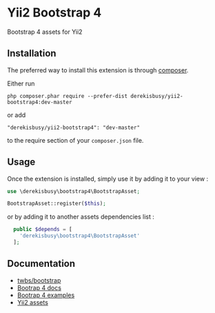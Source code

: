 Yii2 Bootstrap 4
================
Bootstrap 4 assets for Yii2

Installation
------------

The preferred way to install this extension is through [composer](http://getcomposer.org/download/).

Either run

```
php composer.phar require --prefer-dist derekisbusy/yii2-bootstrap4:dev-master
```

or add

```
"derekisbusy/yii2-bootstrap4": "dev-master"
```

to the require section of your `composer.json` file.


Usage
-----

Once the extension is installed, simply use it by adding it to your view  :

```php
use \derekisbusy\bootstrap4\BootstrapAsset;

BootstrapAsset::register($this);
```

or by adding it to another assets dependencies list :

```php
  public $depends = [
    'derekisbusy\bootstrap4\BootstrapAsset'
  ];
```


Documentation
-------------
 * [twbs/bootstrap](https://github.com/twbs/bootstrap#documentation)
 * [Bootrap 4 docs](https://getbootstrap.com/docs/4.3/getting-started/introduction/)
 * [Bootrap 4 examples](https://getbootstrap.com/docs/4.3/examples/)
 * [Yii2 assets](https://www.yiiframework.com/doc/guide/2.0/en/structure-assets)
